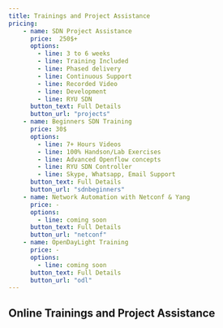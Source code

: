 ```yaml
---
title: Trainings and Project Assistance
pricing:
    - name: SDN Project Assistance
      price:  250$+
      options:
        - line: 3 to 6 weeks
        - line: Training Included
        - line: Phased delivery 
        - line: Continuous Support
        - line: Recorded Video
        - line: Development
        - line: RYU SDN
      button_text: Full Details
      button_url: "projects"
    - name: Beginners SDN Training
      price: 30$
      options:
        - line: 7+ Hours Videos
        - line: 100% Handson/Lab Exercises        
        - line: Advanced Openflow concepts
        - line: RYU SDN Controller
        - line: Skype, Whatsapp, Email Support
      button_text: Full Details
      button_url: "sdnbeginners"
    - name: Network Automation with Netconf & Yang
      price: -
      options:
        - line: coming soon
      button_text: Full Details
      button_url: "netconf"
    - name: OpenDayLight Training
      price: -
      options:
        - line: coming soon
      button_text: Full Details
      button_url: "odl"   
---
```

## Online Trainings and Project Assistance
